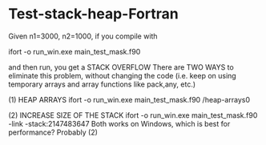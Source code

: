 # Test-stack-heap-Fortran

Given n1=3000, n2=1000, if you compile with 

ifort -o run_win.exe main_test_mask.f90

and then run, you get a STACK OVERFLOW
There are TWO WAYS to eliminate this problem, without changing the code
(i.e. keep on using temporary arrays and array functions like pack,any, etc.)

(1) HEAP ARRAYS
ifort -o run_win.exe main_test_mask.f90 /heap-arrays0

(2) INCREASE SIZE OF THE STACK
ifort -o run_win.exe main_test_mask.f90 -link -stack:2147483647
Both works on Windows, which is best for performance? 
Probably (2)
